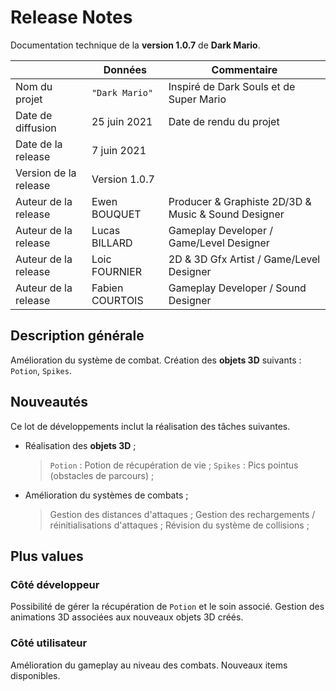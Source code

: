# Release Notes

Documentation technique de la **version 1.0.7** de **Dark Mario**.

|                      |Données         |Commentaire                                         |
|----------------------|----------------|----------------------------------------------------|
|Nom du projet         |`"Dark Mario"`  |Inspiré de Dark Souls et de Super Mario             |
|Date de diffusion     |25 juin 2021    |Date de rendu du projet                             |
|Date de la release    |7 juin 2021     |                                                    |
|Version de la release |Version 1.0.7   |                                                    |
|Auteur de la release  |Ewen BOUQUET    |Producer & Graphiste 2D/3D & Music & Sound Designer | 
|Auteur de la release  |Lucas BILLARD   |Gameplay Developer / Game/Level Designer            |
|Auteur de la release  |Loic FOURNIER   |2D & 3D Gfx Artist / Game/Level Designer            |
|Auteur de la release  |Fabien COURTOIS |Gameplay Developer / Sound Designer                 |

## Description générale

Amélioration du système de combat. Création des **objets 3D** suivants : `Potion`, `Spikes`.

## Nouveautés

Ce lot de développements inclut la réalisation des tâches suivantes.
- Réalisation des **objets 3D** ;
	>  `Potion` : Potion de récupération de vie ;
	>  `Spikes` : Pics pointus (obstacles de parcours) ;
	
- Amélioration du systèmes de combats ;
	>  Gestion des distances d'attaques ;
	>  Gestion des rechargements / réinitialisations d'attaques ;
	>  Révision du système de collisions ;

## Plus values

### Côté développeur

Possibilité de gérer la récupération de `Potion` et le soin associé.
Gestion des animations 3D associées aux nouveaux objets 3D créés.

### Côté utilisateur

Amélioration du gameplay au niveau des combats.
Nouveaux items disponibles.

